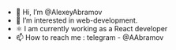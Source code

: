 - 👋 Hi, I’m @AlexeyAbramov
- 👀 I’m interested in web-development.
- ⚛️ I am currently working as a React developer
- 📫 How to reach me : telegram - @AAbramov

<!---
AlexeyAbramov/AlexeyAbramov is a ✨ special ✨ repository because its `README.md` (this file) appears on your GitHub profile.
You can click the Preview link to take a look at your changes.
--->
